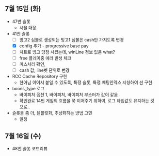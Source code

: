 
## 7월 15일 (화)

- 47번 슬롯
	- 시뮬 대응
- 41번 슬롯
	- [ ]  빙고2 심볼로 생성되는 빙고1 심볼은 cash만 가지도록 변경
	- [x] config 추가 - progressive base pay
	- [ ] 치트로 빙고 당첨 시켰는데, winLine 정보 없음 what?
	- [ ] free 플레이중 에러 발생 체크
	- [ ] 미스처리 확인,
	- [ ] cash 값, line벳 단위로 변경
- RCC Cache Repository 구현
	- 현아님 이어서 붙일 수 있도록, 특정 슬롯, 특정 베팅인덱스 지칭하여 선 구현
- bouns_type 로그
	- 바이피처 옵션 1, 바이피처, 바이피처 부스터가 값이 같음
	- 확인완료 14번 게임의 흐름을 쭉 이어주기 위하여, 로그 타입값도 유지하는 것으로..
- 슬롯을 좀 더, 템플릿화, 추상화하는 방법 고민
	- 일정


## 7월 16일 (수)

- 48번 슬롯 코드리뷰
